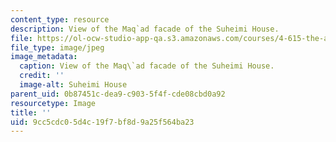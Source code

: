 ```yaml
---
content_type: resource
description: View of the Maq`ad facade of the Suheimi House.
file: https://ol-ocw-studio-app-qa.s3.amazonaws.com/courses/4-615-the-architecture-of-cairo-spring-2002/9cc5cdc05d4c19f7bf8d9a25f564ba23_1151.jpeg
file_type: image/jpeg
image_metadata:
  caption: View of the Maq\`ad facade of the Suheimi House.
  credit: ''
  image-alt: Suheimi House
parent_uid: 0b87451c-dea9-c903-5f4f-cde08cbd0a92
resourcetype: Image
title: ''
uid: 9cc5cdc0-5d4c-19f7-bf8d-9a25f564ba23
---
```

